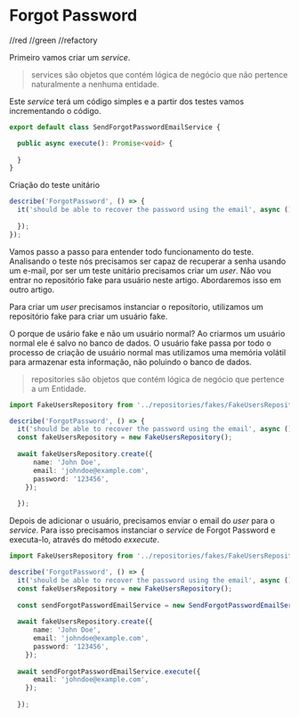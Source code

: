 # Forgot Password

//red
//green
//refactory


Primeiro vamos criar um *service*.

> services são objetos que contém lógica de negócio que não pertence naturalmente a nenhuma entidade.

Este *service* terá um código simples e a partir dos testes vamos incrementando o código.

```ts
export default class SendForgotPasswordEmailService {

  public async execute(): Promise<void> {
    
  }
}

```

Criação do teste unitário

```ts
describe('ForgotPassword', () => {
  it('should be able to recover the password using the email', async () => {
    
  });
});

```

Vamos passo a passo para entender todo funcionamento do teste. 
Analisando o teste nós precisamos ser capaz de recuperar a senha usando um e-mail, por ser um teste unitário precisamos criar um *user*.
Não vou entrar no repositório fake para usuário neste artigo. Abordaremos isso em outro artigo.

Para criar um *user* precisamos instanciar o reposítorio, utilizamos um repositório fake para criar um usuário fake.

O porque de usário fake e não um usuário normal? 
Ao criarmos um usuário normal ele é salvo no banco de dados. O usuário fake passa por todo o processo de criação de usuário normal mas utilizamos uma memória volátil para armazenar esta informação, não poluindo o banco de dados.

> repositories são objetos que contém lógica de negócio que pertence a um Entidade.

```ts
import FakeUsersRepository from '../repositories/fakes/FakeUsersRepository';

describe('ForgotPassword', () => {
  it('should be able to recover the password using the email', async () => {
  const fakeUsersRepository = new FakeUsersRepository();
  
  await fakeUsersRepository.create({
      name: 'John Doe',
      email: 'johndoe@example.com',
      password: '123456',
    });
    
  });
```

Depois de adicionar o usuário, precisamos enviar o email do *user* para o *service*. 
Para isso precisamos instanciar o *service* de Forgot Password e executa-lo, através do método *exxecute*.

```ts
import FakeUsersRepository from '../repositories/fakes/FakeUsersRepository';

describe('ForgotPassword', () => {
  it('should be able to recover the password using the email', async () => {
  const fakeUsersRepository = new FakeUsersRepository();
  
  const sendForgotPasswordEmailService = new SendForgotPasswordEmailService();
  
  await fakeUsersRepository.create({
      name: 'John Doe',
      email: 'johndoe@example.com',
      password: '123456',
    });
  
  await sendForgotPasswordEmailService.execute({
      email: 'johndoe@example.com',
    });
    
  });
```


